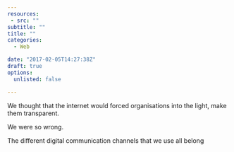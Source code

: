 ```yaml
---
resources:
 - src: ""
subtitle: ""
title: ""
categories: 
  - Web

date: "2017-02-05T14:27:38Z"
draft: true
options:
  unlisted: false

---
```


We thought that the internet would forced organisations into the light, make them transparent.

We were so wrong.

The different digital communication channels that we use all belong